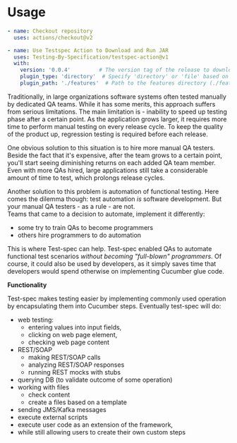 # Usage

<!-- start usage -->
```yaml
- name: Checkout repository
  uses: actions/checkout@v2

- name: Use Testspec Action to Download and Run JAR
  uses: Testing-By-Specification/testspec-action@v1
  with:
    version: '0.0.4'         # The version tag of the release to download
    plugin_type: 'directory'  # Specify 'directory' or 'file' based on the usage
    plugin_path: './features'  # Path to the features directory (./features/core) or file ("./features/core/Command.feature

```
<!-- end usage -->

Traditionally, in large organizations software systems often tested manually by dedicated QA teams.
While it has some merits, this approach suffers from serious limitations.
The main limitation is - inability to speed up testing phase after a certain point.
As the application grows larger, it requires more time to perform manual testing on every release cycle.
To keep the quality of the product up, regression testing is required before each release.

One obvious solution to this situation is to hire more manual QA testers.
Beside the fact that it's expensive, after the team grows to a certain point,
you'll start seeing diminishing returns on each added QA team member.
Even with more QAs hired, large applications still take a considerable amount of time to test,
which prolongs release cycles.

Another solution to this problem is automation of functional testing.
Here comes the dilemma though: test automation _is_ software development.
But your manual QA testers - as a rule - are not.  
Teams that came to a decision to automate, implement it differently:
* some try to train QAs to become programmers
* others hire programmers to do automation

This is where Test-spec can help. Test-spec enabled QAs to automate functional test scenarios _without becoming "full-blown" programmers_.
Of course, it could also be used by developers, as it simply saves time that developers would spend otherwise on implementing Cucumber glue code.


**Functionality**

Test-spec makes testing easier by implementing commonly used operation by encapsulating them into Cucumber steps.
Eventually test-spec will do:
* web testing:
    * entering values into input fields,
    * clicking on web page element,
    * checking web page content
* REST/SOAP
    * making REST/SOAP calls
    * analyzing REST/SOAP responses
    * running REST mocks with stubs
* querying DB (to validate outcome of some operation)
* working with files
    * check content
    * create a files based on a template
* sending JMS/Kafka messages
* execute external scripts
* execute user code as an extension of the framework,
* while still allowing users to create their own custom steps